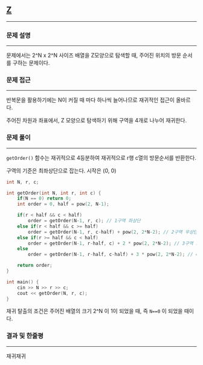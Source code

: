 
## [Z](https://www.acmicpc.net/problem/1074)
---

### 문제 설명
---
문제에서는 2^N x 2^N 사이즈 배열을 Z모양으로 탐색할 때, 주어진 위치의 방문 순서를 구하는 문제이다.

### 문제 접근
---
반복문을 활용하기에는 N이 커질 때 마다 하나씩 늘어나므로 재귀적인 접근이 올바르다.

주어진 차원과 좌표에서, Z 모양으로 탐색하기 위해 구역을 4개로 나누어 재귀한다.


### 문제 풀이
---
`getOrder()` 함수는 재귀적으로 4등분하여 재귀적으로 r행 c열의 방문순서를 반환한다.

구역의 기준은 최좌상단으로 잡는다. 시작은 (0, 0)

```cpp
int N, r, c;

int getOrder(int N, int r, int c) {
    if(N == 0) return 0;
    int order = 0, half = pow(2, N-1);

    if(r < half && c < half) 
        order = getOrder(N-1, r, c); // 1구역 좌상단
    else if(r < half && c >= half) 
        order = getOrder(N-1, r, c-half) + pow(2, 2*N-2); // 2구역 우상단
    else if(r >= half && c < half) 
        order = getOrder(N-1, r-half, c) + 2 * pow(2, 2*N-2); // 3구역 좌하단
    else 
        order = getOrder(N-1, r-half, c-half) + 3 * pow(2, 2*N-2); // 4구역 우하단

    return order;
}

int main() {
    cin >> N >> r >> c;
    cout << getOrder(N, r, c);
}
```

재귀 탈출의 조건은 주어진 배열의 크기 2^N 이 1이 되었을 때, 즉 `N==0` 이 되었을 때이다.

### 결과 및 한줄평
---
재귀재귀